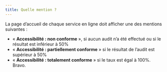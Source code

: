 ```yaml
---
title: Quelle mention ?
---
```


La page d’accueil de chaque service en ligne doit afficher une des mentions suivantes :

* « **Accessibilité : non conforme** », si aucun audit n’a été effectué ou si le résultat est inférieur à 50%
* « **Accessibilité : partiellement conforme** » si le résultat de l’audit est supérieur à 50%
* « **Accessibilité : totalement conforme** » si le taux est égal à 100%. Bravo.
